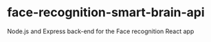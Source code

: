 # face-recognition-smart-brain-api

Node.js and Express back-end for the Face recognition React app
